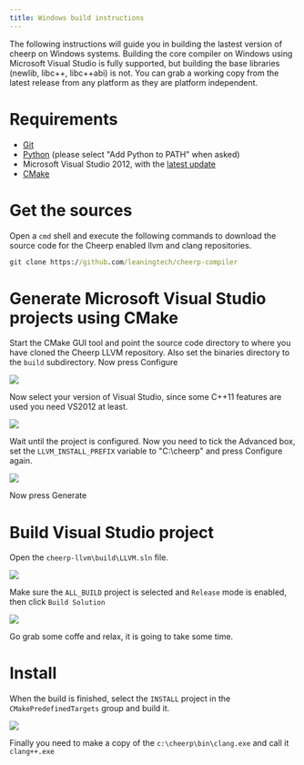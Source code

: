 ```yaml
---
title: Windows build instructions
--- 
```


The following instructions will guide you in building the lastest version of cheerp on Windows systems. Building the core compiler on Windows using Microsoft Visual Studio is fully supported, but building the base libraries (newlib, libc++, libc++abi) is not. You can grab a working copy from the latest release from any platform as they are platform independent.

# Requirements

* [Git](http://git-scm.com/download/win)
* [Python](https://www.python.org) (please select "Add Python to PATH" when asked)  
* Microsoft Visual Studio 2012, with the [latest update](http://www.microsoft.com/en-us/download/details.aspx?id=39305)
* [CMake](http://www.cmake.org)  

# Get the sources

Open a ```cmd``` shell and execute the following commands to download the source code for the Cheerp enabled llvm and clang repositories.

```cmd
git clone https://github.com/leaningtech/cheerp-compiler
```

# Generate Microsoft Visual Studio projects using CMake

Start the CMake GUI tool and point the source code directory to where you have cloned the Cheerp LLVM repository. Also set the binaries directory to the ```build``` subdirectory. Now press Configure

![]({{site.baseurl}}/assets/cmake1.png)

Now select your version of Visual Studio, since some C++11 features are used you need VS2012 at least.

![]({{site.baseurl}}/assets/cmake2.png)

Wait until the project is configured. Now you need to tick the Advanced box, set the ```LLVM_INSTALL_PREFIX``` variable to "C:\cheerp\" and press Configure again.

![]({{site.baseurl}}/assets/cmake3.png)

Now press Generate

# Build Visual Studio project

Open the ```cheerp-llvm\build\LLVM.sln``` file.

![]({{site.baseurl}}/assets/cmake5.png)

Make sure the ```ALL_BUILD``` project is selected and ```Release``` mode is enabled, then click ```Build Solution```

![]({{site.baseurl}}/assets/cmake6.png)

Go grab some coffe and relax, it is going to take some time.

# Install

When the build is finished, select the ```INSTALL``` project in the ```CMakePredefinedTargets``` group and build it.

![]({{site.baseurl}}/assets/cmake7.png)

Finally you need to make a copy of the ```c:\cheerp\bin\clang.exe``` and call it ```clang++.exe```
